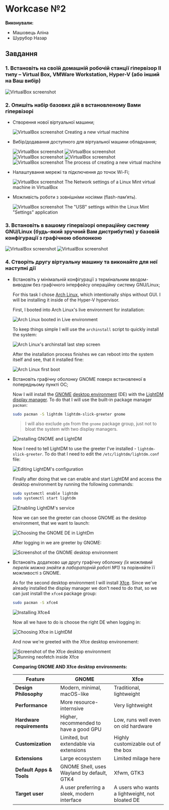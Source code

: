 # Workcase №2

**Виконували:**

- Машовець Аліна
- Шурубор Назар

## Завдання

### 1. Встановіть на своїй домашній робочій станції гіпервізор ІІ типу – Virtual Box, VMWare Workstation, Hyper-V (або інший на Ваш вибір)

![VirtualBox screenshot](./assets/vb-installation.png)

### 2. Опишіть набір базових дій в встановленому Вами гіпервізорі

- Створення нової віртуальної машини;

    ![VirtualBox screenshot](./assets/vb-installation.png)
    Creating a new virtual machine

- Вибір/додавання доступного для віртуальної машини обладнання;

    ![VirtualBox screenshot](./assets/vb-creation-window-1.png)
    ![VirtualBox screenshot](./assets/vb-creation-window-2.png)
    ![VirtualBox screenshot](./assets/vb-creation-window-3.png)
    ![VirtualBox screenshot](./assets/vb-creation-window-4.png)
    ![VirtualBox screenshot](./assets/vb-creation-window-5.png)
    The process of creating a new virtual machine

- Налаштування мережі та підключення до точок Wi-Fi;

    ![VirtualBox screenshot](./assets/vb-network-vm.png)
    The Network settings of a Linux Mint virtual machine in VirtualBox

- Можливість роботи з зовнішніми носіями (flash-пам’ять).

    ![VirtualBox screenshot](./assets/vb-usb.png)
    The "USB" settings within the Linux Mint "Settings" application

### 3. Встановіть в вашому гіпервізорі операційну систему GNU/Linux (будь-який зручний Вам дистрибутив) у базовій конфігурації з графічною оболонкою

![VirtualBox screenshot](./assets/vb-linux-installation-1.png)
![VirtualBox screenshot](./assets/vb-linux-installation-2.png)

### 4. Створіть другу віртуальну машину та виконайте для неї наступні дії

- Встановіть у мінімальній конфігурації з термінальним вводом-виводом без графічного інтерфейсу операційну систему GNU/Linux;

    For this task I chose [Arch Linux](https://archlinux.org), which intentionally ships without GUI. I will be installing it inside of the Hyper-V hypervisor.

    First, I booted into Arch Linux's live environment for installation:

    ![Arch Linux booted in Live environment](./assets/hv-archlinux-installation-1.png)

    To keep things simple I will use the `archinstall` script to quickly install the system:

    ![Arch Linux's archinstall last step screen](./assets/hv-archlinux-installation-2.png)

    After the installation process finishes we can reboot into the system itself and see, that it installed fine:

    ![Arch Linux first boot](./assets/hv-archlinux-installation-3.png)

- Встановіть графічну оболонку GNOME поверх встановленої в попередньому пункті ОС;

    Now I will install the [GNOME](https://www.gnome.org) [desktop environment](https://wiki.archlinux.org/title/Desktop_environment_(Українська)) (DE) with the [LightDM](https://wiki.archlinux.org/title/LightDM) [display manager](https://wiki.archlinux.org/title/Display_manager). To do that I will use the built-in package manager `pacman`:

    ```bash
    sudo pacman -S lightdm lightdm-slick-greeter gnome
    ```

    > I will also exclude `gdm` from the `gnome` package group, just not to bloat the system with two display managers.

    ![Installing GNOME and LightDM](./assets/hv-archlinux-gnome-install-1.png)

    Now I need to tell LightDM to use the greeter I've installed - `lightdm-slick-greeter`. To do that I need to edit the `/etc/lightdm/lightdm.conf` file:

    ![Editing LightDM's configuration](./assets/hv-archlinux-gnome-install-2.png)

    Finally after doing that we can enable and start LightDM and access the desktop environment by running the following commands:

    ```bash
    sudo systemctl enable lightdm
    sudo systemctl start lightdm
    ```

    ![Enabling LightDM's service](./assets/hv-archlinux-gnome-install-3.png)

    Now we can see the greeter can choose GNOME as the desktop environment, that we want to launch:

    ![Choosing the GNOME DE in LightDm](./assets/hv-archlinux-gnome-install-4.png)

    After logging in we are greeter by GNOME:

    ![Screenshot of the GNOME desktop environment](./assets/hv-archlinux-gnome-install-5.png)

- Встановіть додатково ще другу графічну оболонку _(їх можливий перелік можна знайти в лабораторній роботі №1)_ та порівняйте її можливості з GNOME.

    As for the second desktop environment I will install [Xfce](https://www.xfce.org). Since we've already installed the display manager we don't need to do that, so we can just install the `xfce4` package group:

    ```bash
    sudo pacman -S xfce4
    ```

    ![Installing Xfce4](./assets/hv-archlinux-xfce-install-1.png)

    Now all we have to do is choose the right DE when logging in:

    ![Choosing Xfce in LightDM](./assets/hv-archlinux-xfce-install-2.png)

    And now we're greeted with the Xfce desktop environement:

    ![Screenshot of the Xfce desktop environment](./assets/hv-archlinux-xfce-install-3.png)
    ![Running neofetch inside Xfce](./assets/hv-archlinux-xfce-neofetch.png)

    **Comparing GNOME AND Xfce desktop environments:**

    | Feature                   | GNOME                                       | Xfce                                            |
    | ------------------------- | ------------------------------------------- | ----------------------------------------------- |
    | **Design Philosophy**     | Modern, minimal, macOS-like                 | Traditional, lightweight                        |
    | **Performance**           | More resource-internsive                    | Very lightweight                                |
    | **Hardware requirements** | Higher, recommended to have a good GPU      | Low, runs well even on old hardware             |
    | **Customization**         | Limited, but extendable via extensions      | Highly customizable out of the box              |
    | **Extensions**            | Large ecosystem                             | Limited milage here                             |
    | **Default Apps & Tools**  | GNOME Shell, uses Wayland by default, GTK4  | Xfwm, GTK3                                      |
    | **Target user**           | A user preferring a sleek, modern interface | A users who wants a lightweight, not bloated DE |
